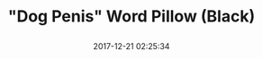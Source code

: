 ---
title: > #shorten me
  "Dog Penis" Word Pillow (Black)
name: >
  "Dog Penis" Word Pillow (Black)
date: "2017-12-21 02:25:34"
buy_now: "https://www.amazon.com/Dog-Penis-Word-Pillow-Black/dp/B0124Y2HW8?psc=1&SubscriptionId=AKIAIA5RBQIWQVTCUEUQ&tag=coldcutdeals-20&linkCode=xm2&camp=2025&creative=165953&creativeASIN=B0124Y2HW8"
description_markdown: >-

  - Dog Penis on a pillow, it makes a great gift.

  - Helvetica! We love it, you love it. It lends a modern, contemporary feel to almost anything, including this lovely Dog Penis word pillow. The subtitle and character count are printed on a delightful solid black background.

  - Made in North Carolina, USA

  - Defined as "It's a dog penis."

  - 16 inches by 16 inches


tweet_id_str: "943668737512701952"
price: "$24.00"
list_price: "undefined"
deal_price: "undefined"
you_save: "undefined"
asin: "B0124Y2HW8"
image: "https://images-na.ssl-images-amazon.com/images/I/51PV2VmjvSL.jpg"
---